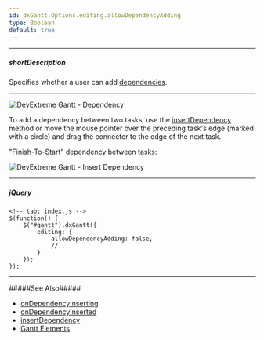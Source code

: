 ```yaml
---
id: dxGantt.Options.editing.allowDependencyAdding
type: Boolean
default: true
---
```

---
##### shortDescription
Specifies whether a user can add [dependencies](/api-reference/10%20UI%20Widgets/dxGantt/1%20Configuration/dependencies '{basewidgetpath}/Configuration/#dependencies').

---

![DevExtreme Gantt - Dependency](~/images/Gantt/dependency-element.png)

To add a dependency between two tasks, use the [insertDependency](/Documentation/ApiReference/UI_Components/dxGantt/Methods/#insertDependencydata) method or move the mouse pointer over the preceding task's edge (marked with a circle) and drag the connector to the edge of the next task.

"Finish-To-Start" dependency between tasks:

![DevExtreme Gantt - Insert Dependency](~/images/Gantt/add-dependency.png)

---
##### jQuery

    <!-- tab: index.js -->
    $(function() {
        $("#gantt").dxGantt({
            editing: {
                allowDependencyAdding: false, 
                //...
            }
        });
    }); 

---

#####See Also#####
- [onDependencyInserting](/Documentation/ApiReference/UI_Components/dxGantt/Configuration/#onDependencyInserting)
- [onDependencyInserted](/Documentation/ApiReference/UI_Components/dxGantt/Configuration/#onDependencyInserted)
- [insertDependency](/Documentation/ApiReference/UI_Components/dxGantt/Methods/#insertDependencydata)
- [Gantt Elements](/Documentation/Guide/UI_Components/Gantt/Gantt_Elements/)
